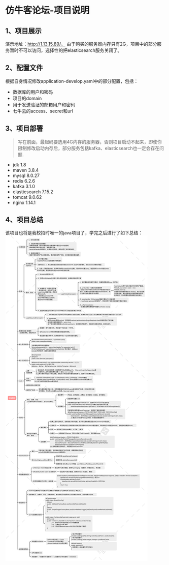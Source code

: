 # 仿牛客论坛-项目说明
## 1、项目展示
演示地址：http://1.13.15.89/。
由于购买的服务器内存只有2G，项目中的部分服务暂时不可以访问，选择性的把elasticsearch服务关闭了。
## 2、配置文件
根据自身情况修改application-develop.yaml中的部分配置，包括：
+ 数据库的用户和密码
+ 项目的domain
+ 用于发送验证的邮箱用户和密码
+ 七牛云的access、secret和url
## 3、项目部署
> 写在前面，最起码要选用4G内存的服务器，否则项目启动不起来，即使你限制修改启动内存后，部分服务包括kafka、elasticsearch也一定会存在问题.
+ jdk 1.8
+ maven 3.8.4
+ mysql 8.0.27
+ redis 6.2.6
+ kafka 3.1.0
+ elasticsearch 7.15.2
+ tomcat 9.0.62
+ nginx 1.14.1
## 4、项目总结
该项目也将是我校招时唯一的java项目了，学完之后进行了如下总结：
![社区论坛项目总结](https://raw.githubusercontent.com/fpan98/community/main/images/%E8%AE%BA%E5%9D%9B%E9%A1%B9%E7%9B%AE.png)
